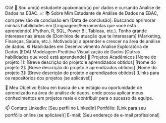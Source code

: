 Olá! 👋 Sou um(a) estudante apaixonado(a) por dados e cursando Análise de Dados na EBAC. 📈
📚 Sobre Mim
Estudante de Análise de Dados na EBAC, com previsão de conclusão em [Data de conclusão].
Buscando aprimorar minhas habilidades em [Linguagens/Ferramentas que você está aprendendo] (Python, R, SQL, Power BI, Tableau, etc.).
Tenho grande interesse nas áreas de [Domínios de atuação que te interessam] (Marketing, Finanças, Saúde, etc.).
Motivado(a) a aprender e crescer na área de análise de dados.
⚙️ Habilidades em Desenvolvimento
Análise Exploratória de Dados (EDA)
Modelagem Preditiva
Visualização de Dados
[Outras habilidades que você está aprendendo]
🌱 Projetos Acadêmicos
[Nome do projeto 1]: [Breve descrição do projeto e aprendizados obtidos]
[Nome do projeto 2]: [Breve descrição do projeto e aprendizados obtidos]
[Nome do projeto 3]: [Breve descrição do projeto e aprendizados obtidos]
[Links para os repositórios dos projetos (se aplicável)]

🎯 Meu Objetivo
Estou em busca de um estágio ou oportunidade de aprendizado na área de análise de dados, onde possa aplicar meus conhecimentos em projetos reais e contribuir para o sucesso da equipe.

📫 Contato
LinkedIn: [Seu perfil no LinkedIn]
Portfólio: [Link para seu portfólio online (se aplicável)]
E-mail: [Seu endereço de e-mail profissional]
